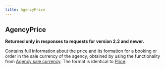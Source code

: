 ```yaml
---
title: AgencyPrice
---
```


AgencyPrice
-----
**Returned only in responses to requests for version 2.2 and newer.**

Contains full information about the price and its formation for a booking or order in the sale currency of the agency, obtained by using the functionality from [Agency sale currency](http://support.nemo.travel/ru/%D0%92%D0%B0%D0%BB%D1%8E%D1%82%D0%B0#.D0.92.D0.B0.D0.BB.D1.8E.D1.82.D0.B0_.D0.BF.D1.80.D0.BE.D0.B4.D0.B0.D0.B6.D0.B8_.D0.B0.D0.B3.D0.B5.D0.BD.D1.82.D1.81.D1.82.D0.B2.D0.B0). The format is identical to [Price](/avia/common/price).